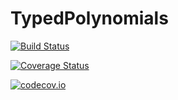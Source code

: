 # TypedPolynomials

[![Build Status](https://travis-ci.org/rdeits/TypedPolynomials.jl.svg?branch=master)](https://travis-ci.org/rdeits/TypedPolynomials.jl)

[![Coverage Status](https://coveralls.io/repos/rdeits/TypedPolynomials.jl/badge.svg?branch=master&service=github)](https://coveralls.io/github/rdeits/TypedPolynomials.jl?branch=master)

[![codecov.io](http://codecov.io/github/rdeits/TypedPolynomials.jl/coverage.svg?branch=master)](http://codecov.io/github/rdeits/TypedPolynomials.jl?branch=master)
